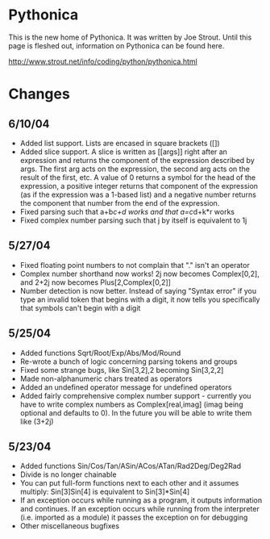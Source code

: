Pythonica
=========

This is the new home of Pythonica. It was written by Joe Strout. Until this
page is fleshed out, information on Pythonica can be found here.

http://www.strout.net/info/coding/python/pythonica.html


Changes
=======

6/10/04
-------
*   Added list support. Lists are encased in square brackets ([])
*   Added slice support. A slice is written as [[args]] right after an
    expression and returns the component of the expression described by args.
    The first arg acts on the expression, the second arg acts on the result of
    the first, etc. A value of 0 returns a symbol for the head of the
    expression, a positive integer returns that component of the expression (as
    if the expression was a 1-based list) and a negative number returns the
    component that number from the end of the expression.
*   Fixed parsing such that a+b*c+d works and that a=c*d+k*r works
*   Fixed complex number parsing such that j by itself is equivalent to 1j

5/27/04
-------
*   Fixed floating point numbers to not complain that "." isn't an operator
*   Complex number shorthand now works! 2j now becomes Complex[0,2], and 2+2j
    now becomes Plus[2,Complex[0,2]]
*   Number detection is now better. Instead of saying "Syntax error" if you
    type an invalid token that begins with a digit, it now tells you
    specifically that symbols can't begin with a digit

5/25/04
-------
*   Added functions Sqrt/Root/Exp/Abs/Mod/Round
*   Re-wrote a bunch of logic concerning parsing tokens and groups
*   Fixed some strange bugs, like Sin[3,2],2 becoming Sin[3,2,2]
*   Made non-alphanumeric chars treated as operators
*   Added an undefined operator message for undefined operators
*   Added fairly comprehensive complex number support - currently you have to
    write complex numbers as Complex[real,imag] (imag being optional and defaults
    to 0). In the future you will be able to write them like (3+2j)

5/23/04
-------
*   Added functions Sin/Cos/Tan/ASin/ACos/ATan/Rad2Deg/Deg2Rad
*   Divide is no longer chainable
*   You can put full-form functions next to each other and it assumes multiply:
    Sin[3]Sin[4] is equivalent to Sin[3]*Sin[4]
*   If an exception occurs while running as a program, it outputs information
    and continues. If an exception occurs while running from the interpreter
    (i.e. imported as a module) it passes the exception on for debugging
*   Other miscellaneous bugfixes
